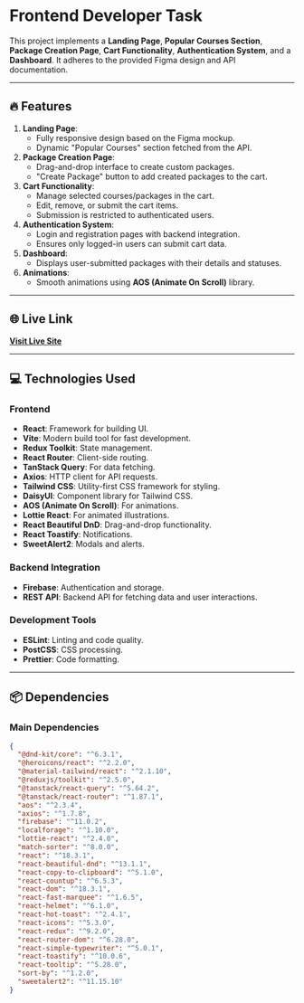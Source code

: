 # Frontend Developer Task

This project implements a **Landing Page**, **Popular Courses Section**, **Package Creation Page**, **Cart Functionality**, **Authentication System**, and a **Dashboard**. It adheres to the provided Figma design and API documentation.

---

## 🔥 Features
1. **Landing Page**:
   - Fully responsive design based on the Figma mockup.
   - Dynamic "Popular Courses" section fetched from the API.
2. **Package Creation Page**:
   - Drag-and-drop interface to create custom packages.
   - "Create Package" button to add created packages to the cart.
3. **Cart Functionality**:
   - Manage selected courses/packages in the cart.
   - Edit, remove, or submit the cart items.
   - Submission is restricted to authenticated users.
4. **Authentication System**:
   - Login and registration pages with backend integration.
   - Ensures only logged-in users can submit cart data.
5. **Dashboard**:
   - Displays user-submitted packages with their details and statuses.
6. **Animations**:
   - Smooth animations using **AOS (Animate On Scroll)** library.

---

## 🌐 Live Link

**[Visit Live Site](https://xam-ielts-by-mostafiz.netlify.app/)**

---

## 💻 Technologies Used

### Frontend
- **React**: Framework for building UI.
- **Vite**: Modern build tool for fast development.
- **Redux Toolkit**: State management.
- **React Router**: Client-side routing.
- **TanStack Query**: For data fetching.
- **Axios**: HTTP client for API requests.
- **Tailwind CSS**: Utility-first CSS framework for styling.
- **DaisyUI**: Component library for Tailwind CSS.
- **AOS (Animate On Scroll)**: For animations.
- **Lottie React**: For animated illustrations.
- **React Beautiful DnD**: Drag-and-drop functionality.
- **React Toastify**: Notifications.
- **SweetAlert2**: Modals and alerts.

### Backend Integration
- **Firebase**: Authentication and storage.
- **REST API**: Backend API for fetching data and user interactions.

### Development Tools
- **ESLint**: Linting and code quality.
- **PostCSS**: CSS processing.
- **Prettier**: Code formatting.

---

## 📦 Dependencies

### **Main Dependencies**
```json
{
  "@dnd-kit/core": "^6.3.1",
  "@heroicons/react": "^2.2.0",
  "@material-tailwind/react": "^2.1.10",
  "@reduxjs/toolkit": "^2.5.0",
  "@tanstack/react-query": "^5.64.2",
  "@tanstack/react-router": "^1.87.1",
  "aos": "^2.3.4",
  "axios": "^1.7.8",
  "firebase": "^11.0.2",
  "localforage": "^1.10.0",
  "lottie-react": "^2.4.0",
  "match-sorter": "^8.0.0",
  "react": "^18.3.1",
  "react-beautiful-dnd": "^13.1.1",
  "react-copy-to-clipboard": "^5.1.0",
  "react-countup": "^6.5.3",
  "react-dom": "^18.3.1",
  "react-fast-marquee": "^1.6.5",
  "react-helmet": "^6.1.0",
  "react-hot-toast": "^2.4.1",
  "react-icons": "^5.3.0",
  "react-redux": "^9.2.0",
  "react-router-dom": "^6.28.0",
  "react-simple-typewriter": "^5.0.1",
  "react-toastify": "^10.0.6",
  "react-tooltip": "^5.28.0",
  "sort-by": "^1.2.0",
  "sweetalert2": "^11.15.10"
}
